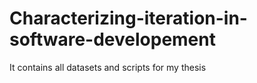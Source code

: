 # Characterizing-iteration-in-software-developement
It contains all datasets and scripts for my thesis
